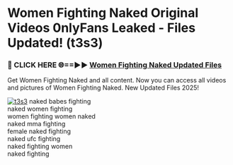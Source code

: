 # Women Fighting Naked Original Videos 0nlyFans Leaked - Files Updated! (t3s3)

<h3>🔴 CLICK HERE 🌐==►► <a href="https://tinyurl.com/up5wt9bj" rel="nofollow">Women Fighting Naked Updated Files</a></h3>

Get Women Fighting Naked and all content. Now you can access all videos and pictures of Women Fighting Naked. New Updated Files 2025!

[![t3s3](https://i.imgur.com/ABiUzMV.gif)](https://tinyurl.com/up5wt9bj)
naked babes fighting<br>
naked women fighting<br>
women fighting women naked<br>
naked mma fighting<br>
female naked fighting<br>
naked ufc fighting<br>
naked fighting women<br>
naked fighting